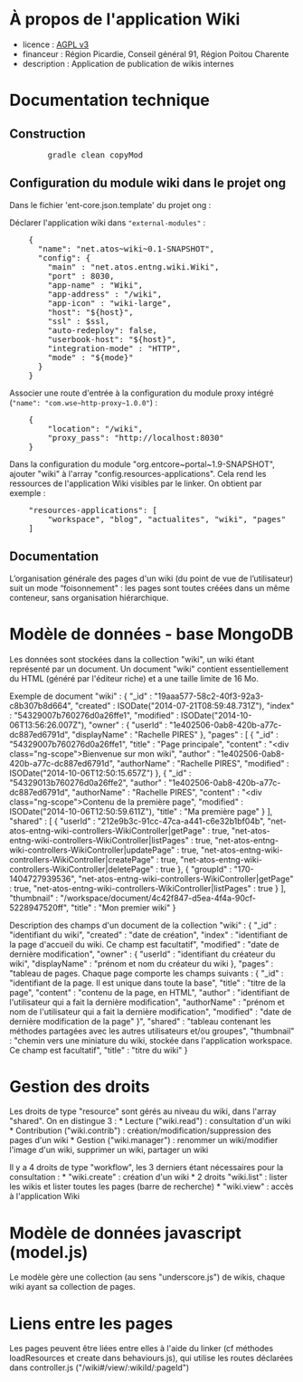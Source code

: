 # À propos de l'application Wiki

* licence : [AGPL v3](http://www.gnu.org/licenses/agpl.txt)
* financeur : Région Picardie, Conseil général  91, Région Poitou Charente
* description : Application de publication de wikis internes

# Documentation technique
## Construction

<pre>
		gradle clean copyMod
</pre>


## Configuration du module wiki dans le projet ong

Dans le fichier 'ent-core.json.template' du projet ong :

Déclarer l'application wiki dans `"external-modules"` :
<pre>
    {
      "name": "net.atos~wiki~0.1-SNAPSHOT",
      "config": {
        "main" : "net.atos.entng.wiki.Wiki",
        "port" : 8030,
        "app-name" : "Wiki",
        "app-address" : "/wiki",
        "app-icon" : "wiki-large",
        "host": "${host}",
        "ssl" : $ssl,
        "auto-redeploy": false,
        "userbook-host": "${host}",
        "integration-mode" : "HTTP",
        "mode" : "${mode}"
      }
    }
</pre>

Associer une route d'entrée à la configuration du module proxy intégré (`"name": "com.wse~http-proxy~1.0.0"`) :
<pre>
	{
		"location": "/wiki",
		"proxy_pass": "http://localhost:8030"
	}
</pre>

Dans la configuration du module "org.entcore~portal~1.9-SNAPSHOT", ajouter "wiki" à l'array "config.resources-applications".
Cela rend les ressources de l'application Wiki visibles par le linker.
On obtient par exemple :
<pre>
	"resources-applications": [
      	"workspace", "blog", "actualites", "wiki", "pages"
    ]
</pre>


## Documentation
L’organisation générale des pages d'un wiki (du point de vue de l’utilisateur) suit un mode “foisonnement" : les pages sont toutes créées dans un même conteneur, sans organisation hiérarchique.

# Modèle de données - base MongoDB
Les données sont stockées dans la collection "wiki", un wiki étant représenté par un document. 
Un document "wiki" contient essentiellement du HTML (généré par l'éditeur riche) et a une taille limite de 16 Mo.

Exemple de document "wiki" :
	{
		"_id" : "19aaa577-58c2-40f3-92a3-c8b307b8d664",
		"created" : ISODate("2014-07-21T08:59:48.731Z"),
		"index" : "54329007b760276d0a26ffe1",
		"modified" : ISODate("2014-10-06T13:56:26.007Z"),
		"owner" : {
			"userId" : "1e402506-0ab8-420b-a77c-dc887ed6791d",
			"displayName" : "Rachelle PIRES"
		},
		"pages" : [
			{
				"_id" : "54329007b760276d0a26ffe1",
				"title" : "Page principale",
				"content" : "<div class=\"ng-scope\">Bienvenue sur mon wiki</div>",
				"author" : "1e402506-0ab8-420b-a77c-dc887ed6791d",
				"authorName" : "Rachelle PIRES",
				"modified" : ISODate("2014-10-06T12:50:15.657Z")
			},
			{
				"_id" : "54329013b760276d0a26ffe2",
				"author" : "1e402506-0ab8-420b-a77c-dc887ed6791d",
				"authorName" : "Rachelle PIRES",
				"content" : "<div class=\"ng-scope\">Contenu de la première page</div>",
				"modified" : ISODate("2014-10-06T12:50:59.611Z"),
				"title" : "Ma première page"
			}
		],
		"shared" : [
			{
				"userId" : "212e9b3c-91cc-47ca-a441-c6e32b1bf04b",
				"net-atos-entng-wiki-controllers-WikiController|getPage" : true,
				"net-atos-entng-wiki-controllers-WikiController|listPages" : true,
				"net-atos-entng-wiki-controllers-WikiController|updatePage" : true,
				"net-atos-entng-wiki-controllers-WikiController|createPage" : true,
				"net-atos-entng-wiki-controllers-WikiController|deletePage" : true
			},
			{
				"groupId" : "170-1404727939536",
				"net-atos-entng-wiki-controllers-WikiController|getPage" : true,
				"net-atos-entng-wiki-controllers-WikiController|listPages" : true
			}
		],
		"thumbnail" : "/workspace/document/4c42f847-d5ea-4f4a-90cf-5228947520ff",
		"title" : "Mon premier wiki"
	}

Description des champs d'un document de la collection "wiki" :
	{
		"_id" : "identifiant du wiki",
		"created" : "date de création",
		"index" : "identifiant de la page d'accueil du wiki. Ce champ est facultatif",
		"modified" : "date de dernière modification",
		"owner" : {
			"userId" : "identifiant du créateur du wiki",
			"displayName" : "prénom et nom du créateur du wiki
		},
		"pages" : "tableau de pages. Chaque page comporte les champs suivants :
			{
				"_id" : "identifiant de la page. Il est unique dans toute la base",
				"title" : "titre de la page",
				"content" : "contenu de la page, en HTML",
				"author" : "identifiant de l'utilisateur qui a fait la dernière modification",
				"authorName" : "prénom et nom de l'utilisateur qui a fait la dernière modification",
				"modified" : "date de dernière modification de la page"
			}",
		"shared" : "tableau contenant les méthodes partagées avec les autres utilisateurs et/ou groupes",
		"thumbnail" : "chemin vers une miniature du wiki, stockée dans l'application workspace. Ce champ est facultatif",
		"title" : "titre du wiki"
	}

# Gestion des droits
Les droits de type "resource" sont gérés au niveau du wiki, dans l'array "shared".
On en distingue 3 :
	* Lecture ("wiki.read") : consultation d'un wiki
	* Contribution ("wiki.contrib") : création/modification/suppression des pages d'un wiki
	* Gestion ("wiki.manager") : renommer un wiki/modifier l'image d'un wiki, supprimer un wiki, partager un wiki

Il y a 4 droits de type "workflow", les 3 derniers étant nécessaires pour la consultation :
	* "wiki.create" : création d'un wiki
	* 2 droits "wiki.list" : lister les wikis et lister toutes les pages (barre de recherche)
	* "wiki.view" : accès à l'application Wiki


# Modèle de données javascript (model.js)
Le modèle gère une collection (au sens "underscore.js") de wikis, chaque wiki ayant sa collection de pages.

# Liens entre les pages
Les pages peuvent être liées entre elles à l'aide du linker (cf méthodes loadResources et create dans behaviours.js), qui utilise les routes déclarées dans controller.js ("/wiki#/view/:wikiId/:pageId")

